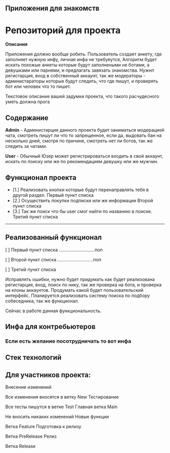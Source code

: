 ## **Приложения для знакомств**

# Репозиторий для проекта

**Описания**

Приложения должно вообще робить. Пользователь создает анкету, где заполняет нужную инфу, личная инфа не требуеутся, Алгоритм будет искать похожые анкеты которые будут заполнеными не ботами, а девушками или парнями, и предлагать завязать знакомства. Нужнп регистарция, вход в собственный аккаунт, так же модераторы - администараторы которые будут следить, что где пишут, и проверять бот или человек что то пишет. 

Текстовое описание вашей задумки проекта, что такого расчудесного уметь должна прога

## Содержание

**Admin** - Администарция данного проекта будет заниматься модерацией чата, смотреть пишут ли что то запрещенное,
если да, выдовать бан на несколько дней, смотря по причине, смотреть нет ли ботов, так же следить за чатами.

**User** - Обычный Юзер может регистрироваться входить в свой аккаунт, искать по поиску или же по рекомендациям девушку или же мужчин.

## Функционал проекта

- [1.] Реализовать кнопки которые будут перенаправлять тебя в другой раздел. Первый пункт списка
- [2.] Осуществить покупки подписки или же информации Второй пункт списка
- [3.] Так же поиск что бы user смог найти по названию в поиске. Третий пункт списка
---

## Реализованный функционал

[ ] Первый пункт списка
............................поп

[ ] Второй пункт списка
............................поп

[ ] Третий пункт списка

Исправлять ошибки, нужно будет придумать как будет реализована регистарция, вход, поиск по нику,
так же проверка на бота, и проверка на клоны аккаунтов. Продумать какой будет пользовательский интерфейс.
Планируется реализовать систему поиска по подбору собеседника, так же функционал. 

Сейчас в работе данная функциональность.

## Инфа для контребьютеров
### **Если есть желание посотрудничать то вот инфа**



## Стек технологий




## Для участников проекта: 
Внесение изменений

Все изменения вносятся в ветку New
Тестирование

Все тесты пишутся в ветке Test
Главная ветка Main

Не вносить никаких изменений
Новые функции

Ветка Feature
Подготовка к релизу

Ветка PreRelease
Релиз

Ветка Release







